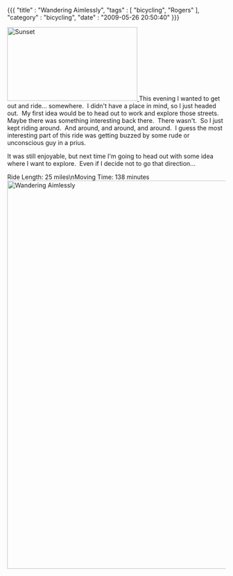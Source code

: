 {{{ "title" : "Wandering Aimlessly", "tags" : [ "bicycling", "Rogers" ], "category" : "bicycling", "date" : "2009-05-26 20:50:40" }}}

<p style="text-align: left;">
<a href="https://s3.amazonaws.com/mark-ott-info/images/blog/2009/05/dsc00484.jpg">
<img class="size-full wp-image-67 alignright" title="Sunset" src="https://s3.amazonaws.com/mark-ott-info/images/blog/2009/05/dsc00484.jpg" alt="Sunset" width="300" height="170" />
</a>This evening I wanted to get out and ride... somewhere.  I didn't have a place in mind, so I just headed out.  My first idea would be to head out to work and explore those streets.  Maybe there was something interesting back there.  There wasn't.  So I just kept riding around.  And around, and around, and around.  I guess the most interesting part of this ride was getting buzzed by some rude or unconscious guy in a prius.</p>

It was still enjoyable, but next time I'm going to head out with some idea where I want to explore.  Even if I decide not to go that direction...
<p style="text-align: left;">Ride Length: 25 miles\nMoving Time: 138 minutes

<a href="https://s3.amazonaws.com/mark-ott-info/images/blog/2009/05/05-26-2009tpomb.jpg">
<img class="size-full wp-image-61 alignleft" title="Wandering Aimlessly" src="https://s3.amazonaws.com/mark-ott-info/images/blog/2009/05/05-26-2009tpomb.jpg" alt="Wandering Aimlessly" width="1283" height="895" />
</a>